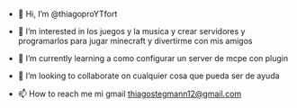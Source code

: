 - 👋 Hi, I’m @thiagoproYTfort
- 👀 I’m interested in  los juegos y  la musica y  crear servidores y programarlos para jugar minecraft y divertirme con mis amigos
- 🌱 I’m currently learning  a  como configurar un server de mcpe con plugin
- 💞️ I’m looking to collaborate on cualquier cosa que pueda ser de ayuda

- 📫 How to reach me  mi gmail thiagostegmann12@gmail.com

<!---
thiagoproYTfort/thiagoproYTfort is a ✨ special ✨ repository because its `README.md` (this file) appears on your GitHub profile.
You can click the Preview link to take a look at your changes.
--->
